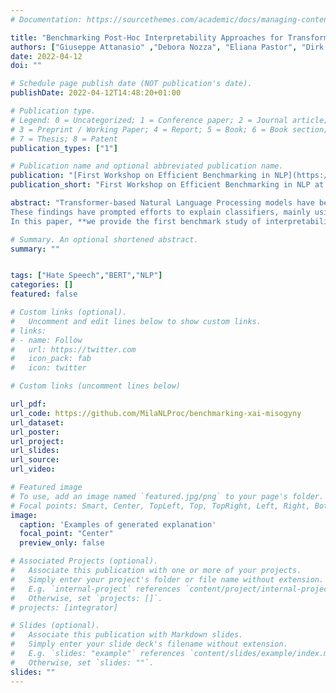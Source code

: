 ```yaml
---
# Documentation: https://sourcethemes.com/academic/docs/managing-content/

title: "Benchmarking Post-Hoc Interpretability Approaches for Transformer-based Misogyny Detection"
authors: ["Giuseppe Attanasio" ,"Debora Nozza", "Eliana Pastor", "Dirk Hovy"]
date: 2022-04-12
doi: ""

# Schedule page publish date (NOT publication's date).
publishDate: 2022-04-12T14:48:20+01:00

# Publication type.
# Legend: 0 = Uncategorized; 1 = Conference paper; 2 = Journal article;
# 3 = Preprint / Working Paper; 4 = Report; 5 = Book; 6 = Book section;
# 7 = Thesis; 8 = Patent
publication_types: ["1"]

# Publication name and optional abbreviated publication name.
publication: "[First Workshop on Efficient Benchmarking in NLP](https://nlp-power.github.io/)"
publication_short: "First Workshop on Efficient Benchmarking in NLP at ACL 2022"

abstract: "Transformer-based Natural Language Processing models have become the standard for hate speech detection. However, the unconscious use of these techniques for such a critical task comes with negative consequences. Various works have demonstrated that hate speech classifiers are biased. 
These findings have prompted efforts to explain classifiers, mainly using attribution methods. 
In this paper, **we provide the first benchmark study of interpretability approaches for hate speech detection**. We cover four post-hoc token attribution approaches to explain the predictions of Transformer-based misogyny classifiers in English and Italian. Further, we compare generated attributions to attention analysis.  We find that only two algorithms provide faithful explanations aligned with human expectations. Gradient-based methods and attention, however, show inconsistent outputs, making their value for explanations questionable for hate speech detection tasks."

# Summary. An optional shortened abstract.
summary: ""


tags: ["Hate Speech","BERT","NLP"]
categories: []
featured: false

# Custom links (optional).
#   Uncomment and edit lines below to show custom links.
# links:
# - name: Follow
#   url: https://twitter.com
#   icon_pack: fab
#   icon: twitter

# Custom links (uncomment lines below)

url_pdf:
url_code: https://github.com/MilaNLProc/benchmarking-xai-misogyny
url_dataset:
url_poster: 
url_project:
url_slides: 
url_source:
url_video:

# Featured image
# To use, add an image named `featured.jpg/png` to your page's folder.
# Focal points: Smart, Center, TopLeft, Top, TopRight, Left, Right, BottomLeft, Bottom, BottomRight.
image:
  caption: 'Examples of generated explanation'
  focal_point: "Center"
  preview_only: false

# Associated Projects (optional).
#   Associate this publication with one or more of your projects.
#   Simply enter your project's folder or file name without extension.
#   E.g. `internal-project` references `content/project/internal-project/index.md`.
#   Otherwise, set `projects: []`.
# projects: [integrator]

# Slides (optional).
#   Associate this publication with Markdown slides.
#   Simply enter your slide deck's filename without extension.
#   E.g. `slides: "example"` references `content/slides/example/index.md`.
#   Otherwise, set `slides: ""`.
slides: ""
---
```

